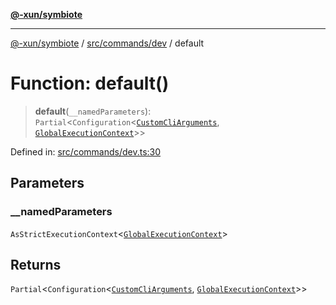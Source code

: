 [**@-xun/symbiote**](../../../../README.md)

***

[@-xun/symbiote](../../../../README.md) / [src/commands/dev](../README.md) / default

# Function: default()

> **default**(`__namedParameters`): `Partial`\<`Configuration`\<[`CustomCliArguments`](../type-aliases/CustomCliArguments.md), [`GlobalExecutionContext`](../../../configure/type-aliases/GlobalExecutionContext.md)\>\>

Defined in: [src/commands/dev.ts:30](https://github.com/Xunnamius/symbiote/blob/a1a1659a6aee8463244f5d57f0317787662deaf7/src/commands/dev.ts#L30)

## Parameters

### \_\_namedParameters

`AsStrictExecutionContext`\<[`GlobalExecutionContext`](../../../configure/type-aliases/GlobalExecutionContext.md)\>

## Returns

`Partial`\<`Configuration`\<[`CustomCliArguments`](../type-aliases/CustomCliArguments.md), [`GlobalExecutionContext`](../../../configure/type-aliases/GlobalExecutionContext.md)\>\>
